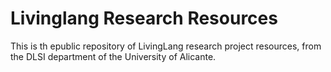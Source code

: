 # Livinglang Research Resources

This is th epublic repository of LivingLang research project resources, from the DLSI department of the University of Alicante.
